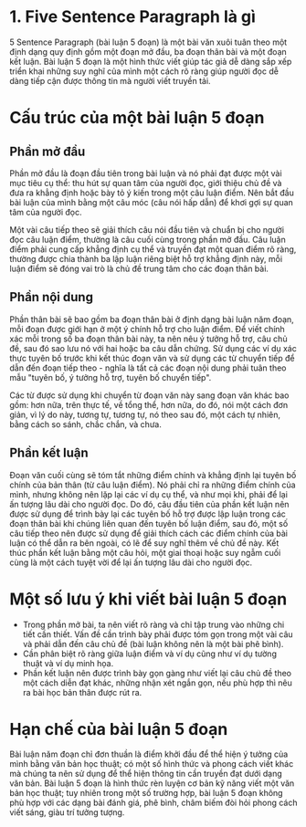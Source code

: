 # 1. Five Sentence Paragraph là gì
5 Sentence Paragraph (bài luận 5 đoạn) là một bài văn xuôi tuân theo một định dạng quy định gồm một đoạn mở đầu, ba đoạn thân bài và một đoạn kết luận. Bài luận 5 đoạn là một hình 
thức viết giúp tác giả dễ dàng sắp xếp triển khai những suy nghĩ của mình một cách rõ ràng giúp người đọc dễ dàng tiếp cận được thông tin mà người viết truyền tải.
# Cấu trúc của một bài luận 5 đoạn

## Phần mở đầu

Phần mở đầu là đoạn đầu tiên trong bài luận và nó phải đạt được một vài mục tiêu cụ thể: thu hút sự quan tâm của người đọc, giới thiệu chủ đề và đưa ra khẳng định hoặc 
bày tỏ ý kiến trong một câu luận điểm. Nên bắt đầu bài luận của mình bằng một câu móc (câu nói hấp dẫn) để khơi gợi sự quan tâm của người đọc.

Một vài câu tiếp theo sẽ giải thích câu nói đầu tiên và chuẩn bị cho người đọc câu luận điểm, thường là câu cuối cùng trong phần mở đầu. Câu luận điểm phải cung cấp khẳng định 
cụ thể và truyền đạt một quan điểm rõ ràng, thường được chia thành ba lập luận riêng biệt hỗ trợ khẳng định này, mỗi luận điểm sẽ đóng vai trò là chủ đề trung tâm cho các đoạn 
thân bài.

## Phần nội dung

Phần thân bài sẽ bao gồm ba đoạn thân bài ở định dạng bài luận năm đoạn, mỗi đoạn được giới hạn ở một ý chính hỗ trợ cho luận điểm. Để viết chính xác mỗi trong số ba đoạn thân bài 
này, ta nên nêu ý tưởng hỗ trợ, câu chủ đề, sau đó sao lưu nó với hai hoặc ba câu dẫn chứng. Sử dụng các ví dụ xác thực tuyên bố trước khi kết thúc đoạn văn và sử dụng các từ 
chuyển tiếp để dẫn đến đoạn tiếp theo - nghĩa là tất cả các đoạn nội dung phải tuân theo mẫu "tuyên bố, ý tưởng hỗ trợ, tuyên bố chuyển tiếp".

Các từ được sử dụng khi chuyển từ đoạn văn này sang đoạn văn khác bao gồm: hơn nữa, trên thực tế, về tổng thể, hơn nữa, do đó, nói một cách đơn giản, vì lý do này, tương tự, 
tương tự, nó theo sau đó, một cách tự nhiên, bằng cách so sánh, chắc chắn, và chưa.

## Phần kết luận
Đoạn văn cuối cùng sẽ tóm tắt những điểm chính và khẳng định lại tuyên bố chính của bản thân (từ câu luận điểm). Nó phải chỉ ra những điểm chính của mình, nhưng không nên lặp lại 
các ví dụ cụ thể, và như mọi khi, phải để lại ấn tượng lâu dài cho người đọc. Do đó, câu đầu tiên của phần kết luận nên được sử dụng để trình bày lại các tuyên bố hỗ trợ được lập 
luận trong các đoạn thân bài khi chúng liên quan đến tuyên bố luận điểm, sau đó, một số câu tiếp theo nên được sử dụng để giải thích cách các điểm chính của bài luận có thể dẫn ra
bên ngoài, có lẽ để suy nghĩ thêm về chủ đề này. Kết thúc phần kết luận bằng một câu hỏi, một giai thoại hoặc suy ngẫm cuối cùng là một cách tuyệt vời để lại ấn tượng lâu dài 
cho người đọc.

# Một số lưu ý khi viết bài luận 5 đoạn
- Trong phần mở bài, ta nên viết rõ ràng và chỉ tập trung vào những chi tiết cần thiết. Vấn đề cần trình bày phải được tóm gọn trong một vài câu và phải dẫn đến câu chủ đề (bài 
luận không nên là một bài phê bình).
- Cần phân biệt rõ ràng giữa luận điểm và ví dụ cũng như ví dụ tường thuật và ví dụ minh họa.
- Phần kết luận nên được trình bày gọn gàng như viết lại câu chủ đề theo một cách diễn đạt khác, những nhận xét ngắn gọn, nếu phù hợp thì nêu ra bài học bản thân được rút ra.

# Hạn chế của bài luận 5 đoạn
Bài luận năm đoạn chỉ đơn thuần là điểm khởi đầu để thể hiện ý tưởng của mình bằng văn bản học thuật; có một số hình thức và phong cách viết khác mà chúng ta nên sử dụng để thể
hiện thông tin cần truyền đạt dưới dạng văn bản. Bài luận 5 đoạn là hình thức rèn luyện cơ bản kỹ năng viết một văn bản học thuật; tuy nhiên trong một số trường hợp, bài luận 5
đoạn không phù hợp với các dạng bài đánh giá, phê bình, châm biếm đòi hỏi phong cách viết sáng, giàu trí tưởng tượng.

